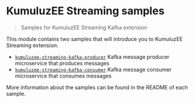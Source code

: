 # KumuluzEE Streaming samples

> Samples for KumuluzEE Streaming Kafka extension

This module contains two samples that will introduce you to KumuluzEE
Streaming extension:

- [`kumuluzee-streaming-kafka-producer`](https://github.com/kumuluz/kumuluzee-samples/tree/master/kumuluzee-streaming-kafka/kumuluzee-streaming-kafka-producer) Kafka message producer microservice that produces messages
- [`kumuluzee-streaming-kafka-consumer`](https://github.com/kumuluz/kumuluzee-samples/tree/master/kumuluzee-streaming-kafka/kumuluzee-streaming-kafka-consumer) Kafka message consumer microservice that consumes messages

More information about the samples can be found in the README of each sample.

